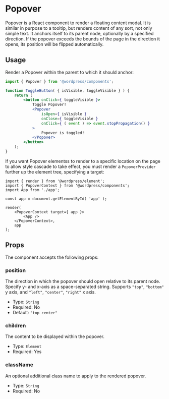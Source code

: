 Popover
=======

Popover is a React component to render a floating content modal. It is similar in purpose to a tooltip, but renders content of any sort, not only simple text. It anchors itself to its parent node, optionally by a specified direction. If the popover exceeds the bounds of the page in the direction it opens, its position will be flipped automatically.

## Usage

Render a Popover within the parent to which it should anchor:

```jsx
import { Popover } from '@wordpress/components';

function ToggleButton( { isVisible, toggleVisible } ) {
	return (
		<button onClick={ toggleVisible }>
			Toggle Popover!
			<Popover
				isOpen={ isVisible }
				onClose={ toggleVisible }
				onClick={ ( event ) => event.stopPropagation() }
			>
				Popover is toggled!
			</Popover>
		</button>
	);
}
```

If you want Popover elementss to render to a specific location on the page to allow style cascade to take effect, you must render a `PopoverProvider` further up the element tree, specifying a target:

```
import { render } from '@wordpress/element';
import { PopoverContext } from '@wordpress/components';
import App from './app';

const app = document.getElementById( 'app' );

render(
	<PopoverContext target={ app }>
		<App />
	</PopoverContext>,
	app
);
```

## Props

The component accepts the following props:

### position

The direction in which the popover should open relative to its parent node. Specify y- and x-axis as a space-separated string. Supports `"top"`, `"bottom"` y axis, and `"left"`, `"center"`, `"right"` x axis.

- Type: `String`
- Required: No
- Default: `"top center"`

### children

The content to be displayed within the popover.

- Type: `Element`
- Required: Yes

### className

An optional additional class name to apply to the rendered popover.

- Type: `String`
- Required: No
